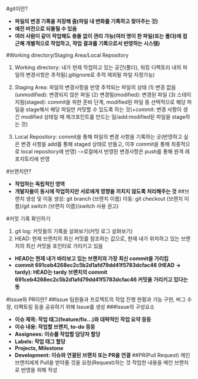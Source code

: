 #git이란?
- **파일의 변경 기록을 저장해 줌(파일 내 변화를 기록하고 찾아주는 것)**
- **예전 버전으로 되돌릴 수 있음**
- **여러 사람이 같이 작업해도 충돌 없이 관리 가능(여러 명이 한 파일(또는 폴더)에 접근해 개별적으로 작업하고, 작업 결과를 기록으로서 반영하는 시스템)**

#Working directory/Staging Area/Local Repository
1. Working directory: 내가 현재 작업하고 있는 공간(폴더), 워킹 디렉토리 내의 파일의 변경사항은 추적됨(.gitignore로 추적 제외될 파일 지정가능)

2. Staging Area: 파일의 변경사항을 반영
추적되는 파일의 상태
(1) 변경 없음(unmodified): 변경되지 않은 파일
(2) 변경됨(modified): 변경된 파일
(3) 스테이지됨(staged): commit을 위한 준비 단계, modified된 파일 중 선택적으로 해당 파일을 stage해서 해당 파일만 커밋할 수 있도록 하는 것(+commit: 변경 사항이 생긴 modified 상태일 때 체크포인트를 만드는 일/add:modified된 파일을 stage하는 것)

3. Local Repository:  commit을 통해 파일의 변경 사항을 기록하는 곳(반영하고 싶은 변경 사항을 add를 통해 staged 상태로 만들고, 이후 commit을 통해 최종적으로 local repository에 반영)
->로컬에서 반영된 변경사항은 push를 통해 원격 레포지토리에 반영

#브랜치란?
- **작업하는 독립적인 영역**
- **개발자들이 동시에 작업하지만 서로에게 영향을 끼치지 않도록 처리해주는 것**
##브랜치 생성 및 이동
생성: git branch (브랜치 이름)
이동: git checkout (브랜치 이름)/git switch (브랜치 이름)(switch 사용 권고)

#커밋 기록 확인하기
1. git log: 커밋들의 기록을 살펴보기(커밋 로그 살펴보기)
2. HEAD: 현재 브랜치의 최신 커밋를 참조하는 값으로, 현재 내가 위치하고 있는 브랜치의 최신 커밋을 포인터로 가리키고 있음
- **HEAD는 현재 내가 바라보고 있는 브랜치의 가장 최신 commit을 가리킴**
- **commit 691ceb4268ec2c5b2d1afd79dd41f5783dcfac46 (HEAD -> tardy): HEAD는 tardy 브랜치의 commit 691ceb4268ec2c5b2d1afd79dd41f5783dcfac46 커밋을 가리키고 있다는 뜻**

#Issue와 PR이란?
##Issue
팀원들과 프로젝트의 작업 진행 현황과 기능 구현, 버그 수정, 리팩토링 등을 공유하기 위해 Issue를 생성
###Issue의 구성요소
- **이슈 제목: 작업 태그(feature/fix...)와 대략적인 작업 요약 등등**
- **이슈 내용: 작업할 브랜치, to-do 등등**
- **Assignees: 이슈를 작업할 담당자 할당**
- **Labels: 작업 태그 할당**
- **Projects, Milestone**
- **Development: 이슈와 연결된 브랜치 또는 PR을 연결**
##PR(Pull Request)
메인 브랜치에게 Pull을 받아줄 것을 요청(Request)하는 것
작업한 내용을 메인 브랜치로 반영을 위해 작성
